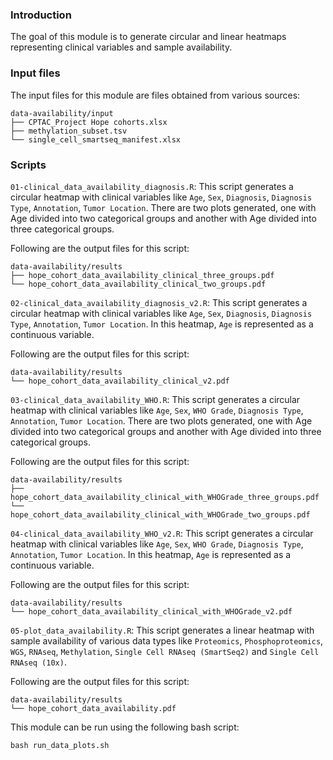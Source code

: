 
### Introduction

The goal of this module is to generate circular and linear heatmaps representing clinical variables and sample availability.

### Input files 

The input files for this module are files obtained from various sources: 

```
data-availability/input
├── CPTAC_Project Hope cohorts.xlsx
├── methylation_subset.tsv
└── single_cell_smartseq_manifest.xlsx
```

### Scripts

`01-clinical_data_availability_diagnosis.R`: This script generates a circular heatmap with clinical variables like `Age`, `Sex`, `Diagnosis`, `Diagnosis Type`, `Annotation`, `Tumor Location`. There are two plots generated, one with Age divided into two categorical groups and another with Age divided into three categorical groups. 

Following are the output files for this script:

```
data-availability/results
├── hope_cohort_data_availability_clinical_three_groups.pdf
└── hope_cohort_data_availability_clinical_two_groups.pdf
```

`02-clinical_data_availability_diagnosis_v2.R`:  This script generates a circular heatmap with clinical variables like `Age`, `Sex`, `Diagnosis`, `Diagnosis Type`, `Annotation`, `Tumor Location`. In this heatmap, `Age` is represented as a continuous variable.

Following are the output files for this script:

```
data-availability/results
└── hope_cohort_data_availability_clinical_v2.pdf
```

`03-clinical_data_availability_WHO.R`:  This script generates a circular heatmap with clinical variables like `Age`, `Sex`, `WHO Grade`, `Diagnosis Type`, `Annotation`, `Tumor Location`. There are two plots generated, one with Age divided into two categorical groups and another with Age divided into three categorical groups. 

Following are the output files for this script:

```
data-availability/results
├── hope_cohort_data_availability_clinical_with_WHOGrade_three_groups.pdf
└── hope_cohort_data_availability_clinical_with_WHOGrade_two_groups.pdf
```

`04-clinical_data_availability_WHO_v2.R`: This script generates a circular heatmap with clinical variables like `Age`, `Sex`, `WHO Grade`, `Diagnosis Type`, `Annotation`, `Tumor Location`. In this heatmap, `Age` is represented as a continuous variable.

Following are the output files for this script:

```
data-availability/results
└── hope_cohort_data_availability_clinical_with_WHOGrade_v2.pdf
```

`05-plot_data_availability.R`:  This script generates a linear heatmap with sample availability of various data types like `Proteomics`, `Phosphoproteomics`, `WGS`, `RNAseq`, `Methylation`, `Single Cell RNAseq (SmartSeq2)` and `Single Cell RNAseq (10x)`.

Following are the output files for this script:

```
data-availability/results
└── hope_cohort_data_availability.pdf
```

This module can be run using the following bash script:

```
bash run_data_plots.sh
```
